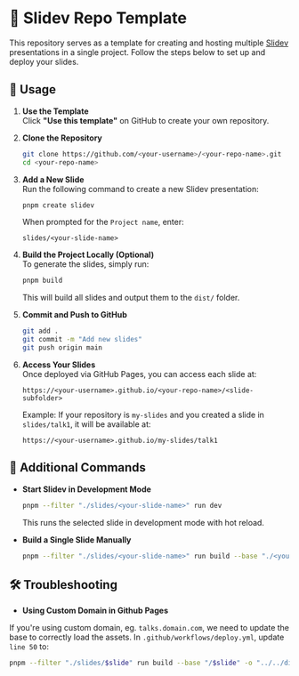 # 📖 Slidev Repo Template

This repository serves as a template for creating and hosting multiple [Slidev](https://sli.dev/) presentations in a single project. Follow the steps below to set up and deploy your slides.

## 🚀 Usage

1. **Use the Template**  
   Click **"Use this template"** on GitHub to create your own repository.  

2. **Clone the Repository**  
   ```sh
   git clone https://github.com/<your-username>/<your-repo-name>.git
   cd <your-repo-name>
   ```

3. **Add a New Slide**  
   Run the following command to create a new Slidev presentation:  
   ```sh
   pnpm create slidev
   ```
   When prompted for the `Project name`, enter:  
   ```
   slides/<your-slide-name>
   ```

4. **Build the Project Locally (Optional)**  
   To generate the slides, simply run:  
   ```sh
   pnpm build
   ```
   This will build all slides and output them to the `dist/` folder.

5. **Commit and Push to GitHub**  
   ```sh
   git add .
   git commit -m "Add new slides"
   git push origin main
   ```

6. **Access Your Slides**  
   Once deployed via GitHub Pages, you can access each slide at:  
   ```
   https://<your-username>.github.io/<your-repo-name>/<slide-subfolder>
   ```
   Example: If your repository is `my-slides` and you created a slide in `slides/talk1`, it will be available at:  
   ```
   https://<your-username>.github.io/my-slides/talk1
   ```

## 🔧 Additional Commands

- **Start Slidev in Development Mode**  
  ```sh
  pnpm --filter "./slides/<your-slide-name>" run dev
  ```
  This runs the selected slide in development mode with hot reload.

- **Build a Single Slide Manually**  
  ```sh
  pnpm --filter "./slides/<your-slide-name>" run build --base "./<your-slide-name>" -o "dist/<your-slide-name>"
  ```

## 🛠️ Troubleshooting

- **Using Custom Domain in Github Pages**

If you're using custom domain, eg. `talks.domain.com`, we need to update the base to correctly load the assets. In `.github/workflows/deploy.yml`, update `line 50` to:

```sh
pnpm --filter "./slides/$slide" run build --base "/$slide" -o "../../dist/$slide"
```